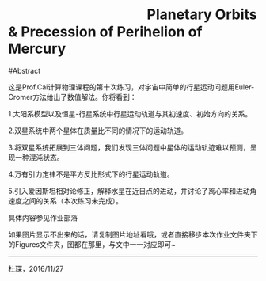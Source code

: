 # 　　　　　　　　　　Planetary Orbits & Precession of Perihelion of Mercury

#Abstract

这是Prof.Cai计算物理课程的第十次练习，对宇宙中简单的行星运动问题用Euler-Cromer方法给出了数值解法。你将看到：

1.太阳系模型以及恒星-行星系统中行星运动轨道与其初速度、初始方向的关系。

2.双星系统中两个星体在质量比不同的情况下的运动轨道。

3.将双星系统拓展到三体问题，我们发现三体问题中星体的运动轨迹难以预测，呈现一种混沌状态。

4.万有引力定律不是平方反比形式下的行星运动轨道。

5.引入爱因斯坦相对论修正，解释水星在近日点的进动，并讨论了离心率和进动角速度之间的关系（本次练习未完成）。

具体内容参见作业部落

如果图片显示不出来的话，请复制图片地址看哦，或者直接移步本次作业文件夹下的Figures文件夹，图都在那里，与文中一一对应即可~
***
杜琛，2016/11/27
